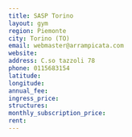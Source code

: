 ```yaml
---
title: SASP Torino
layout: gym
region: Piemonte
city: Torino (TO)
email: webmaster@arrampicata.com
website: 
address: C.so tazzoli 78
phone: 0115683154
latitude: 
longitude: 
annual_fee: 
ingress_price: 
structures: 
monthly_subscription_price: 
rent: 
---
```


